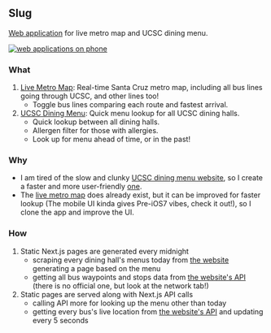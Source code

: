 ## Slug

[Web application](https://slug.napatsc.com) for live metro map and UCSC dining menu.

[![web applications on phone](https://user-images.githubusercontent.com/31605937/218241687-7e5c4353-66c8-44e7-a2a9-eb37f409555c.png)](https://slug.napatsc.com)

### What

1. [Live Metro Map](https://slug.napatsc.com/metro): Real-time Santa Cruz metro map, including all bus lines going through UCSC, and other lines too!
   - Toggle bus lines comparing each route and fastest arrival.
2. [UCSC Dining Menu](https://slug.napatsc.com/dining): Quick menu lookup for all UCSC dining halls.
   - Quick lookup between all dining halls.
   - Allergen filter for those with allergies.
   - Look up for menu ahead of time, or in the past!

### Why

- I am tired of the slow and clunky [UCSC dining menu website](https://nutrition.sa.ucsc.edu/location.aspx), so I create a faster and more user-friendly [one](https://slug.napatsc.com/dining).
- The [live metro map](https://cruzmetro.com/map/) does already exist, but it can be improved for faster lookup (The mobile UI kinda gives Pre-iOS7 vibes, check it out!), so I clone the app and improve the UI.

### How

1. Static Next.js pages are generated every midnight
   - scraping every dining hall's menus today from [the website](https://nutrition.sa.ucsc.edu/location.aspx) generating a page based on the menu
   - getting all bus waypoints and stops data from [the website's API](https://cruzmetro.com/map/) (there is no official one, but look at the network tab!)
2. Static pages are served along with Next.js API calls
   - calling API more for looking up the menu other than today
   - getting every bus's live location from [the website's API](https://cruzmetro.com/map/) and updating every 5 seconds
